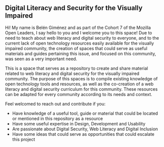 ## Digital Literacy and Security for the Visually Impaired

Hi! My name is Belén Giménez and as part of the Cohort 7 of the Mozilla Open Leaders, I say hello to you and I welcome you to this space! 
Due to need to teach about web literacy and digital security to everyone, and to the current lack of open technology resources easily available for the visually impaired community, the creation of spaces that could serve as useful materials and guides pertaining this issue, and focused on this community, was seen as a very important need. 

This is a space that serves as a repository to create and share material related to web literacy and digital security for the visually impaired community. The purpose of this spaces is to compile existing knowledge of open technology tools and resources, as well as the co-creation of a web literacy and digital security curriculum for this community. These resources can be adapted for every community according to its needs and context. 

Feel welcomed to reach out and contribute if you:

* Have knowledge of a useful tool, guide or material that could be located or mentioned in this repository as a resource
* Have some useful expertise in Design, Development and Usability
* Are passionate about Digital Security, Web Literacy and Digital Inclusion
* Have some ideas that could serve as opportunities that could escalate this project
